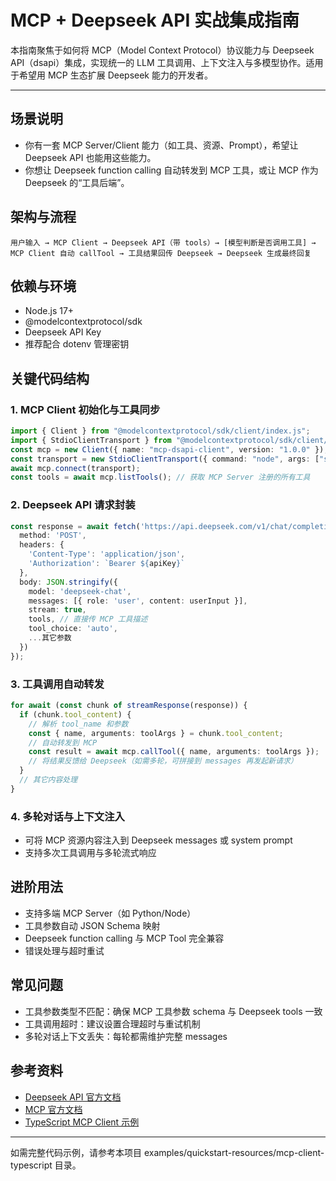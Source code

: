 # MCP + Deepseek API 实战集成指南

本指南聚焦于如何将 MCP（Model Context Protocol）协议能力与 Deepseek API（dsapi）集成，实现统一的 LLM 工具调用、上下文注入与多模型协作。适用于希望用 MCP 生态扩展 Deepseek 能力的开发者。

---

## 场景说明
- 你有一套 MCP Server/Client 能力（如工具、资源、Prompt），希望让 Deepseek API 也能用这些能力。
- 你想让 Deepseek function calling 自动转发到 MCP 工具，或让 MCP 作为 Deepseek 的“工具后端”。

## 架构与流程

```
用户输入 → MCP Client → Deepseek API（带 tools）→ [模型判断是否调用工具] → MCP Client 自动 callTool → 工具结果回传 Deepseek → Deepseek 生成最终回复
```

## 依赖与环境

- Node.js 17+
- @modelcontextprotocol/sdk
- Deepseek API Key
- 推荐配合 dotenv 管理密钥

## 关键代码结构

### 1. MCP Client 初始化与工具同步
```typescript
import { Client } from "@modelcontextprotocol/sdk/client/index.js";
import { StdioClientTransport } from "@modelcontextprotocol/sdk/client/stdio.js";
const mcp = new Client({ name: "mcp-dsapi-client", version: "1.0.0" });
const transport = new StdioClientTransport({ command: "node", args: ["server.js"] });
await mcp.connect(transport);
const tools = await mcp.listTools(); // 获取 MCP Server 注册的所有工具
```

### 2. Deepseek API 请求封装
```typescript
const response = await fetch('https://api.deepseek.com/v1/chat/completions', {
  method: 'POST',
  headers: {
    'Content-Type': 'application/json',
    'Authorization': `Bearer ${apiKey}`
  },
  body: JSON.stringify({
    model: 'deepseek-chat',
    messages: [{ role: 'user', content: userInput }],
    stream: true,
    tools, // 直接传 MCP 工具描述
    tool_choice: 'auto',
    ...其它参数
  })
});
```

### 3. 工具调用自动转发
```typescript
for await (const chunk of streamResponse(response)) {
  if (chunk.tool_content) {
    // 解析 tool_name 和参数
    const { name, arguments: toolArgs } = chunk.tool_content;
    // 自动转发到 MCP
    const result = await mcp.callTool({ name, arguments: toolArgs });
    // 将结果反馈给 Deepseek（如需多轮，可拼接到 messages 再发起新请求）
  }
  // 其它内容处理
}
```

### 4. 多轮对话与上下文注入
- 可将 MCP 资源内容注入到 Deepseek messages 或 system prompt
- 支持多次工具调用与多轮流式响应

## 进阶用法
- 支持多端 MCP Server（如 Python/Node）
- 工具参数自动 JSON Schema 映射
- Deepseek function calling 与 MCP Tool 完全兼容
- 错误处理与超时重试

## 常见问题
- 工具参数类型不匹配：确保 MCP 工具参数 schema 与 Deepseek tools 一致
- 工具调用超时：建议设置合理超时与重试机制
- 多轮对话上下文丢失：每轮都需维护完整 messages

## 参考资料
- [Deepseek API 官方文档](https://api-docs.deepseek.com/zh-cn/api/create-chat-completion)
- [MCP 官方文档](https://modelcontextprotocol.org/)
- [TypeScript MCP Client 示例](../examples/quickstart-resources/mcp-client-typescript/index.ts)

---

如需完整代码示例，请参考本项目 examples/quickstart-resources/mcp-client-typescript 目录。
